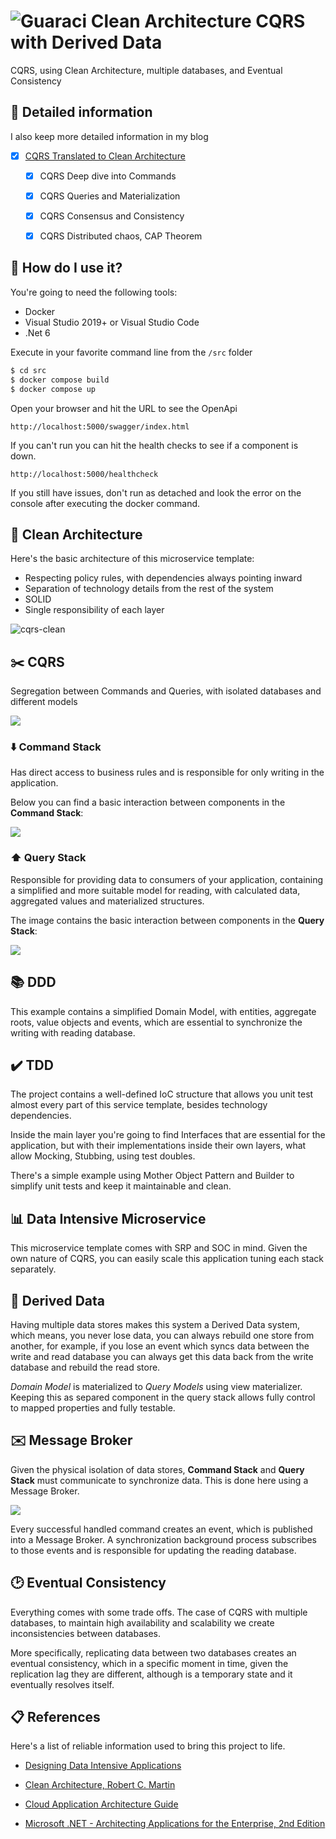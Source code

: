 # ![Guaraci](docs/guaraci-icon.png) Clean Architecture CQRS with Derived Data  

CQRS, using Clean Architecture, multiple databases, and Eventual Consistency

## :bookmark_tabs: Detailed information

I also keep more detailed information in my blog

- [X] [CQRS Translated to Clean Architecture](https://blog.fals.io/2018-09-19-cqrs-clean-architecture/)
    - [X] CQRS Deep dive into Commands
    - [X] CQRS Queries and Materialization
    - [X] CQRS Consensus and Consistency
    - [X] CQRS Distributed chaos, CAP Theorem


## :floppy_disk: How do I use it?

You're going to need the following tools:

* Docker
* Visual Studio 2019+ or Visual Studio Code
* .Net 6

Execute in your favorite command line from the `/src` folder

```bash
$ cd src
$ docker compose build
$ docker compose up
```

Open your browser and hit the URL to see the OpenApi

`http://localhost:5000/swagger/index.html`

If you can't run you can hit the health checks to see if a component is down.

`http://localhost:5000/healthcheck`

If you still have issues, don't run as detached and look the error on the console after executing the docker command.

## :dart: Clean Architecture

Here's the basic architecture of this microservice template:

* Respecting policy rules, with dependencies always pointing inward
* Separation of technology details from the rest of the system
* SOLID
* Single responsibility of each layer


![cqrs-clean](docs/cqrs-clean.png)

## :scissors: CQRS

Segregation between Commands and Queries, with isolated databases and different models

![](docs/cqrs_layer_diagram.png)

### :arrow_down: Command Stack

Has direct access to business rules and is responsible for only writing in the application.

Below you can find a basic interaction between components in the **Command Stack**:

![](docs/create_card_interaction.png)

### :arrow_up: Query Stack

Responsible for providing data to consumers of your application, containing a simplified and more suitable model for reading, with calculated data, aggregated values and materialized structures.

The image contains the basic interaction between components in the **Query Stack**:



![](docs/get_card_list_interaction.png)

## :books: DDD

This example contains a simplified Domain Model, with entities, aggregate roots, value objects and events, which are essential to synchronize the writing with reading database.

## :heavy_check_mark: TDD

The project contains a well-defined IoC structure that allows you unit test almost every part of this service template, besides technology dependencies.

Inside the main layer you're going to find Interfaces that are essential for the application, but with their implementations inside their own layers, what allow Mocking, Stubbing, using test doubles.

There's a simple example using Mother Object Pattern and Builder to simplify unit tests and keep it maintainable and clean.

## :bar_chart: Data Intensive Microservice

This microservice template comes with SRP and SOC in mind. Given the own nature of CQRS, you can easily scale this application tuning each stack separately.

## :page_facing_up: Derived Data

Having multiple data stores makes this system a Derived Data system, which means, you never lose data, you can always rebuild one store from another, for example, if you lose an event which syncs data between the write and read database you can always get this data back from the write database and rebuild the read store.

*Domain Model* is materialized to *Query Models* using view materializer. Keeping this as separed component in the query stack allows fully control to mapped properties and fully testable.

## :envelope: Message Broker

Given the physical isolation of data stores, **Command Stack** and **Query Stack** must communicate to synchronize data. This is done here using a Message Broker.

![](docs/sync_write_read.jpg)

Every successful handled command creates an event, which is published into a Message Broker. A synchronization background process subscribes to those events and is responsible for updating the reading database.

## :clock2: Eventual Consistency

Everything comes with some trade offs. The case of CQRS with multiple databases, to maintain high availability and scalability we create inconsistencies between databases.

More specifically, replicating data between two databases creates an eventual consistency, which in a specific moment in time, given the replication lag they are different, although is a temporary state and it eventually resolves itself.

## :clipboard: References

Here's a list of reliable information used to bring this project to life.

* <a href="https://www.amazon.com/Designing-Data-Intensive-Applications-Reliable-Maintainable/dp/1449373321/ref=sr_1_1?ie=UTF8&qid=1537824366&sr=8-1&keywords=designing+data-intensive+applications" target="_blank">Designing Data Intensive Applications</a>

* <a href="https://www.amazon.com/Clean-Architecture-Craftsmans-Software-Structure/dp/0134494164" target="_blank">Clean Architecture, Robert C. Martin</a>

* <a href="https://azure.microsoft.com/en-us/campaigns/cloud-application-architecture-guide/" target="_blank">Cloud Application Architecture Guide</a>

* <a href="https://www.microsoftpressstore.com/store/microsoft-.net-architecting-applications-for-the-enterprise-9780735685352" target="_blank">Microsoft .NET - Architecting Applications for the Enterprise, 2nd Edition</a>
